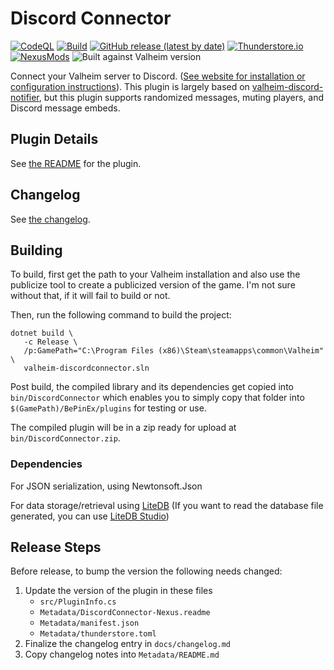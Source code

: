 # Discord Connector

[![CodeQL](https://github.com/nwesterhausen/valheim-discordconnector/actions/workflows/codeql-analysis.yml/badge.svg)](https://github.com/nwesterhausen/valheim-discordconnector/actions/workflows/codeql-analysis.yml)
[![Build](https://github.com/nwesterhausen/valheim-discordconnector/actions/workflows/build-on-push-pr.yml/badge.svg)](https://github.com/nwesterhausen/valheim-discordconnector/actions/workflows/build-on-push-pr.yml)
[![GitHub release (latest by date)](https://img.shields.io/github/v/release/nwesterhausen/valheim-discordconnector?label=Github%20Release&style=flat&labelColor=%2332393F)](https://github.com/nwesterhausen/valheim-discordconnector/releases/latest)
[![Thunderstore.io](https://img.shields.io/badge/Thunderstore.io-3.0.0-%23375a7f?style=flat&labelColor=%2332393F)](https://valheim.thunderstore.io/package/nwesterhausen/DiscordConnector/)
[![NexusMods](https://img.shields.io/badge/NexusMods-2.1.14-%23D98F40?style=flat&labelColor=%2332393F)](https://www.nexusmods.com/valheim/mods/1551/)
![Built against Valheim version](https://img.shields.io/badge/Built_against_Valheim-0.220.3-purple?style=flat&labelColor=%2332393F)

Connect your Valheim server to Discord. ([See website for installation or configuration instructions](https://discord-connector.valheim.games.nwest.one/)). This plugin is largely based on [valheim-discord-notifier](https://github.com/aequasi/valheim-discord-notifier), but this plugin supports randomized messages, muting players, and Discord message embeds.

## Plugin Details

See [the README](Metadata/README.md) for the plugin.

## Changelog

See [the changelog](docs/changelog.md).

## Building

To build, first get the path to your Valheim installation and also use the publicize tool to create a publicized version of the game. I'm not sure without that, if it will fail to build or not.

Then, run the following command to build the project:

```shell
dotnet build \
   -c Release \
   /p:GamePath="C:\Program Files (x86)\Steam\steamapps\common\Valheim" \
   valheim-discordconnector.sln
```

Post build, the compiled library and its dependencies get copied into `bin/DiscordConnector` which enables you to simply copy that folder into `$(GamePath)/BePinEx/plugins` for testing or use.

The compiled plugin will be in a zip ready for upload at `bin/DiscordConnector.zip`.

### Dependencies

For JSON serialization, using Newtonsoft.Json

For data storage/retrieval using [LiteDB](https://www.litedb.org/)
(If you want to read the database file generated, you can use [LiteDB Studio](https://github.com/mbdavid/LiteDB.Studio/releases/latest))

## Release Steps

Before release, to bump the version the following needs changed:

1. Update the version of the plugin in these files
   - `src/PluginInfo.cs`
   - `Metadata/DiscordConnector-Nexus.readme`
   - `Metadata/manifest.json`
   - `Metadata/thunderstore.toml`
2. Finalize the changelog entry in `docs/changelog.md`
3. Copy changelog notes into `Metadata/README.md`
